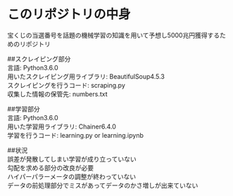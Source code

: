 # このリポジトリの中身
宝くじの当選番号を話題の機械学習の知識を用いて予想し5000兆円獲得するためのリポジトリ  

##スクレイピング部分  
言語: Python3.6.0  
用いたスクレイピング用ライブラリ: BeautifulSoup4.5.3  
スクレイピングを行うコード: scraping.py  
収集した情報の保管先: numbers.txt  

##学習部分  
言語: Python3.6.0  
用いた学習用ライブラリ: Chainer6.4.0  
学習を行うコード: learning.py or learning.ipynb 

##状況  
誤差が発散してしまい学習が成り立っていない  
勾配を求める部分の改良が必要  
ハイパーパラーメータの調整が終わっていない  
データの前処理部分でミスがあってデータのかさ増しが出来ていない  


